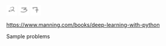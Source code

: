 ![alt text](https://raw.githubusercontent.com/djcohen03/DeepLearn/master/numbers/two.png)
![alt text](https://raw.githubusercontent.com/djcohen03/DeepLearn/master/numbers/three.png)
![alt text](https://raw.githubusercontent.com/djcohen03/DeepLearn/master/numbers/seven.png)


https://www.manning.com/books/deep-learning-with-python

Sample problems 
